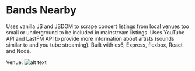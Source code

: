 # Bands Nearby

Uses vanilla JS and JSDOM to scrape concert listings from local venues too small or underground to be included in mainstream listings. Uses YouTube API and LastFM API to provide more information about artists (sounds similar to and you tube streaming). Built with es6, Express, flexbox, React and Node.


Venue:
![alt text](https://github.com/jenjwong/bands-nearby/blob/eventsList/src/css/images/venuePic.png "Venue Music App")
